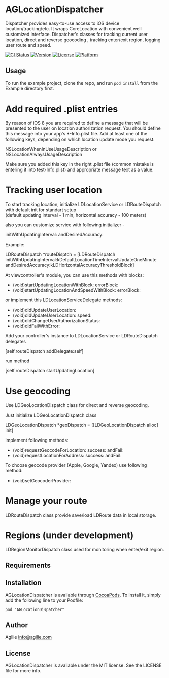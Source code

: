 # AGLocationDispatcher

Dispatcher provides easy-to-use access to iOS device location/tracking/etc. It wraps CoreLocation with convenient well customized interface. Dispatcher's classes for tracking current user location, direct and reverse geocoding , tracking enter/exit region, logging user route and speed.

[![CI Status](http://img.shields.io/travis/ideas-world/AGLocationDispatcher.svg?style=flat)](https://travis-ci.org/ideas-world/AGLocationDispatcher)
[![Version](https://img.shields.io/cocoapods/v/AGLocationDispatcher.svg?style=flat)](http://cocoadocs.org/docsets/AGLocationDispatcher)
[![License](https://img.shields.io/cocoapods/l/AGLocationDispatcher.svg?style=flat)](http://cocoadocs.org/docsets/AGLocationDispatcher)
[![Platform](https://img.shields.io/cocoapods/p/AGLocationDispatcher.svg?style=flat)](http://cocoadocs.org/docsets/AGLocationDispatcher)

## Usage

To run the example project, clone the repo, and run `pod install` from the Example directory first.

# Add required .plist entries
By reason of iOS 8 you are required to define a message that will be presented to the user on location authorization request. You should define this message into your app's *-Info.plist file. 
Add at least one of the following keys, depending on which location update mode you request:

NSLocationWhenInUseUsageDescription or NSLocationAlwaysUsageDescription

Make sure you added this key in the right .plist file (common mistake is entering it into test-Info.plist) and appropriate message text as a value.

# Tracking user location

To start tracking location, initialize LDLocationService or LDRouteDispatch with default init for standart setup  
(default updating interval - 1 min, horizontal accuracy - 100 meters)

also you can customize service with following initializer -

initWithUpdatingInterval: andDesiredAccuracy:

Example:

LDRouteDispatch *routeDisptch = [LDRouteDispatch initWithUpdatingInterval:kDefaultLocationTimeIntervalUpdateOneMinute andDesiredAccuracy:kLDHorizontalAccuracyThresholdBlock]

At viewcontroller's module, you can use this methods with blocks:

- (void)startUpdatingLocationWithBlock: errorBlock:
- (void)startUpdatingLocationAndSpeedWithBlock: errorBlock:

or implement this LDLocationServiceDelegate methods:

- (void)didUpdateUserLocation:
- (void)didUpdateUserLocation: speed:
- (void)didChangeUserAuthorizationStatus:
- (void)didFailWithError:

Add your controller's instance to LDLocationService or LDRouteDispatch delegates

[self.routeDispatch addDelegate:self]

run method

[self.routeDispatch startUpdatingLocation]

# Use geocoding

Use LDGeoLocationDispatch class for direct and reverse geocoding.

Just initialize LDGeoLocationDispatch class

LDGeoLocationDispatch *geoDispatch = [[LDGeoLocationDispatch alloc] init]

implement following methods:

- (void)requestGeocodeForLocation: success: andFail:
- (void)requestLocationForAddress: success: andFail:

To choose geocode provider (Apple, Google, Yandex) use following method:

- (void)setGeocoderProvider:

# Manage your route

LDRouteDispatch class provide save/load LDRoute data in local storage.

# Regions (under development)

LDRegionMonitorDispatch class used for monitoring when enter/exit region.

## Requirements

## Installation

AGLocationDispatcher is available through [CocoaPods](http://cocoapods.org). To install
it, simply add the following line to your Podfile:

    pod "AGLocationDispatcher"

## Author

Agilie info@agilie.com

## License

AGLocationDispatcher is available under the MIT license. See the LICENSE file for more info.

